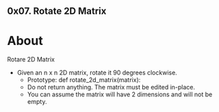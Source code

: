 ## 0x07. Rotate 2D Matrix
# About
Rotare 2D Matrix
- Given an n x n 2D matrix, rotate it 90 degrees clockwise.
	+ Prototype: def rotate_2d_matrix(matrix):
	+ Do not return anything. The matrix must be edited in-place.
	+ You can assume the matrix will have 2 dimensions and will not be empty.
